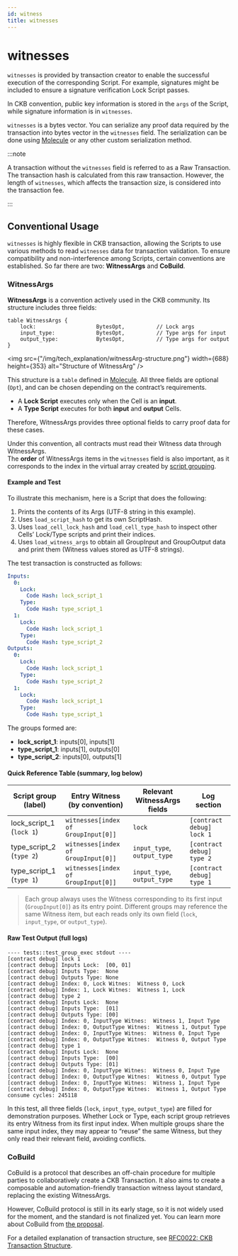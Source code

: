 ```yaml
---
id: witness
title: witnesses
---
```


# witnesses

`witnesses` is provided by transaction creator to enable the successful execution of the corresponding Script. For example, signatures might be included to ensure a signature verification Lock Script passes.

In CKB convention, public key information is stored in the `args` of the Script, while signature information is in `witnesses`.

`witnesses` is a bytes vector. You can serialize any proof data required by the transaction into bytes vector in the `witnesses` field. The serialization can be done using [Molecule](https://github.com/nervosnetwork/molecule) or any other custom serialization method.

:::note

A transaction without the `witnesses` field is referred to as a Raw Transaction. The transaction hash is calculated from this raw transaction. However, the length of `witnesses`, which affects the transaction size, is considered into the transaction fee.

:::

## Conventional Usage

`witnesses` is highly flexible in CKB transaction, allowing the Scripts to use various methods to read `witnesses` data for transaction validation. To ensure compatibility and non-interference among Scripts, certain conventions are established. So far there are two: **WitnessArgs** and **CoBuild**.

### WitnessArgs

**WitnessArgs** is a convention actively used in the CKB community. Its structure includes three fields:

```
table WitnessArgs {
    lock:                   BytesOpt,          // Lock args
    input_type:             BytesOpt,          // Type args for input
    output_type:            BytesOpt,          // Type args for output
}
```

<img src={"/img/tech_explanation/witnessArg-structure.png"} width={688} height={353} alt="Structure of WitnessArg" />

This structure is a `table` defined in [Molecule](https://github.com/nervosnetwork/molecule). All three fields are optional (`Opt`), and can be chosen depending on the contract’s requirements.

- A **Lock Script** executes only when the Cell is an **input**.
- A **Type Script** executes for both **input** and **output** Cells.

Therefore, WitnessArgs provides three optional fields to carry proof data for these cases.

Under this convention, all contracts must read their Witness data through WitnessArgs.  
The **order** of WitnessArgs items in the `witnesses` field is also important, as it corresponds to the index in the virtual array created by [script grouping](/docs/tech-explanation/script-group-exe).

#### Example and Test

To illustrate this mechanism, here is a Script that does the following:

1. Prints the contents of its Args (UTF-8 string in this example).
2. Uses `load_script_hash` to get its own ScriptHash.
3. Uses `load_cell_lock_hash` and `load_cell_type_hash` to inspect other Cells’ Lock/Type scripts and print their indices.
4. Uses `load_witness_args` to obtain all GroupInput and GroupOutput data and print them (Witness values stored as UTF-8 strings).

The test transaction is constructed as follows:

```yaml
Inputs:
  0:
    Lock:
      Code Hash: lock_script_1
    Type:
      Code Hash: type_script_1
  1:
    Lock:
      Code Hash: lock_script_1
    Type:
      Code Hash: type_script_2
Outputs:
  0:
    Lock:
      Code Hash: lock_script_1
    Type:
      Code Hash: type_script_2
  1:
    Lock:
      Code Hash: lock_script_1
    Type:
      Code Hash: type_script_1
```

The groups formed are:

- **lock_script_1**: inputs\[0], inputs\[1]
- **type_script_1**: inputs\[1], outputs\[0]
- **type_script_2**: inputs\[0], outputs\[1]

#### Quick Reference Table (summary, log below)

| Script group (label)     | Entry Witness (by convention)       | Relevant WitnessArgs fields | Log section               |
| ------------------------ | ----------------------------------- | --------------------------- | ------------------------- |
| lock_script_1 (`lock 1`) | `witnesses[index of GroupInput[0]]` | `lock`                      | `[contract debug] lock 1` |
| type_script_2 (`type 2`) | `witnesses[index of GroupInput[0]]` | `input_type`, `output_type` | `[contract debug] type 2` |
| type_script_1 (`type 1`) | `witnesses[index of GroupInput[0]]` | `input_type`, `output_type` | `[contract debug] type 1` |

> Each group always uses the Witness corresponding to its first input (`GroupInput[0]`) as its entry point.
> Different groups may reference the same Witness item, but each reads only its own field (`lock`, `input_type`, or `output_type`).

#### Raw Test Output (full logs)

```text
---- tests::test_group_exec stdout ----
[contract debug] lock 1
[contract debug] Inputs Lock:  [00, 01]
[contract debug] Inputs Type:  None
[contract debug] Outputs Type: None
[contract debug] Index: 0, Lock Witnes:  Witness 0, Lock
[contract debug] Index: 1, Lock Witnes:  Witness 1, Lock
[contract debug] type 2
[contract debug] Inputs Lock:  None
[contract debug] Inputs Type:  [01]
[contract debug] Outputs Type: [00]
[contract debug] Index: 0, InputType Witnes:  Witness 1, Input Type
[contract debug] Index: 0, OutputType Witnes:  Witness 1, Output Type
[contract debug] Index: 0, InputType Witnes:  Witness 0, Input Type
[contract debug] Index: 0, OutputType Witnes:  Witness 0, Output Type
[contract debug] type 1
[contract debug] Inputs Lock:  None
[contract debug] Inputs Type:  [00]
[contract debug] Outputs Type: [01]
[contract debug] Index: 0, InputType Witnes:  Witness 0, Input Type
[contract debug] Index: 0, OutputType Witnes:  Witness 0, Output Type
[contract debug] Index: 0, InputType Witnes:  Witness 1, Input Type
[contract debug] Index: 0, OutputType Witnes:  Witness 1, Output Type
consume cycles: 245118
```

In this test, all three fields (`lock`, `input_type`, `output_type`) are filled for demonstration purposes. Whether Lock or Type, each script group retrieves its entry Witness from its first input index. When multiple groups share the same input index, they may appear to “reuse” the same Witness, but they only read their relevant field, avoiding conflicts.

### CoBuild

CoBuild is a protocol that describes an off-chain procedure for multiple parties to collaboratively create a CKB Transaction. It also aims to create a composable and automation-friendly transaction witness layout standard, replacing the existing WitnessArgs.

However, CoBuild protocol is still in its early stage, so it is not widely used for the moment, and the standard is not finalized yet. You can learn more about CoBuild from [the proposal](https://talk.nervos.org/t/ckb-transaction-cobuild-protocol-overview/7702).

For a detailed explanation of transaction structure, see [RFC0022: CKB Transaction Structure](https://github.com/nervosnetwork/rfcs/blob/master/rfcs/0022-transaction-structure/0022-transaction-structure.md#header-deps).
